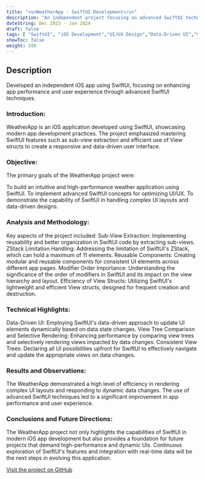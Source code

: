 ```yaml
---
title: "<u>WeatherApp - SwiftUI Development</u>"
description: "An independent project focusing on advanced SwiftUI techniques for iOS app development."
dateString: Dec 2023 - Jan 2024
draft: false
tags: [ "SwiftUI", "iOS Development","UI/UX Design","Data-Driven UI","View Structs","Swift"]
showToc: false
weight: 199
---
```


## Description
Developed an independent iOS app using SwiftUI, focusing on enhancing app performance and user experience through advanced SwiftUI techniques.

### Introduction:
WeatherApp is an iOS application developed using SwiftUI, showcasing modern app development practices. The project emphasized mastering SwiftUI features such as sub-view extraction and efficient use of View structs to create a responsive and data-driven user interface.

### Objective:
The primary goals of the WeatherApp project were:

To build an intuitive and high-performance weather application using SwiftUI.
To implement advanced SwiftUI concepts for optimizing UI/UX.
To demonstrate the capability of SwiftUI in handling complex UI layouts and data-driven designs.

### Analysis and Methodology:
Key aspects of the project included:
Sub-View Extraction: Implementing reusability and better organization in SwiftUI code by extracting sub-views.
ZStack Limitation Handling: Addressing the limitation of SwiftUI's ZStack, which can hold a maximum of 11 elements.
Reusable Components: Creating modular and reusable components for consistent UI elements across different app pages.
Modifier Order Importance: Understanding the significance of the order of modifiers in SwiftUI and its impact on the view hierarchy and layout.
Efficiency of View Structs: Utilizing SwiftUI's lightweight and efficient View structs, designed for frequent creation and destruction.

### Technical Highlights:
Data-Driven UI: Employing SwiftUI's data-driven approach to update UI elements dynamically based on data state changes.
View Tree Comparison and Selective Rendering: Enhancing performance by comparing view trees and selectively rendering views impacted by data changes.
Consistent View Trees: Declaring all UI possibilities upfront for SwiftUI to effectively navigate and update the appropriate views on data changes.

### Results and Observations:
The WeatherApp demonstrated a high level of efficiency in rendering complex UI layouts and responding to dynamic data changes. The use of advanced SwiftUI techniques led to a significant improvement in app performance and user experience.

### Conclusions and Future Directions:
The WeatherApp project not only highlights the capabilities of SwiftUI in modern iOS app development but also provides a foundation for future projects that demand high-performance and dynamic UIs. Continuous exploration of SwiftUI's features and integration with real-time data will be the next steps in evolving this application.



[Visit the project on GitHub](https://github.com/mounikapadala11/SwiftUI_WeatherApp)
<!-- 
About me old:

    Hi 👋, I'm Mounika, an [**MSc in Computer Scince**](https://cse.ucsd.edu/graduate/degree-programs/ms-program) student at the **University of California, San Diego**. I'm passionate about **Backend**, **Frontend**, **Networks** and **Machine Learning". I have experience in programming languages such as Python, C, C++ and web technologies like JavaScript, Flutter, HTML5, and CSS. I have also developed several projects and published papers in journals. Additionally, I have work experience as a software engineer and developer intern. I am interested in a career in software development and data science. As a technology enthusiast, I learn new techs in my free time. -->

<!-- Natural disasters like earthquakes and landslides are sudden events that cause widespread destruction and major collateral damage including loss of life. Though disasters can never be prevented, their effects on mankind can surely be reduced. In this paper, we present the design and control of SRR (Search and Reconnaissance Robot), a robot capable of traversing on all terrains and locating survivors stuck under the debris. This will assist the rescue team to focus on recovering the victims, leaving the locating task for the Robots. The unique features of the SRR above existing ATVs are active-articulation, modularity, and assisted-autonomy. Active-articulation allows the SRR to climb objects much tall than itself. Modularity allows the SRR to detach into smaller modules to enter tight spaces where the whole body can’t fit. Assisted-autonomy allows the SRR to detect the presence of objects in front and climb autonomously over them.

![](/projects/search-and-reconnaissance-robot/img1.jpeg)

![](/projects/search-and-reconnaissance-robot/img2.jpeg)

![](/projects/search-and-reconnaissance-robot/img3.jpeg) -->
